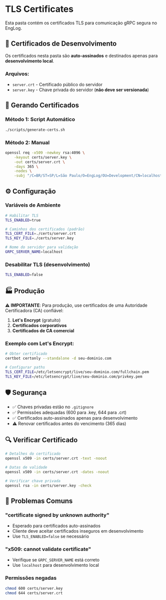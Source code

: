 # TLS Certificates

Esta pasta contém os certificados TLS para comunicação gRPC segura no EngLog.

## 🔐 Certificados de Desenvolvimento

Os certificados nesta pasta são **auto-assinados** e destinados apenas para **desenvolvimento local**.

### Arquivos:
- `server.crt` - Certificado público do servidor
- `server.key` - Chave privada do servidor (**não deve ser versionada**)

## 🚀 Gerando Certificados

### Método 1: Script Automático
```bash
./scripts/generate-certs.sh
```

### Método 2: Manual
```bash
openssl req -x509 -newkey rsa:4096 \
    -keyout certs/server.key \
    -out certs/server.crt \
    -days 365 \
    -nodes \
    -subj "/C=BR/ST=SP/L=São Paulo/O=EngLog/OU=Development/CN=localhost/emailAddress=dev@englog.local"
```

## ⚙️ Configuração

### Variáveis de Ambiente
```bash
# Habilitar TLS
TLS_ENABLED=true

# Caminhos dos certificados (padrão)
TLS_CERT_FILE=./certs/server.crt
TLS_KEY_FILE=./certs/server.key

# Nome do servidor para validação
GRPC_SERVER_NAME=localhost
```

### Desabilitar TLS (desenvolvimento)
```bash
TLS_ENABLED=false
```

## 🏭 Produção

⚠️ **IMPORTANTE**: Para produção, use certificados de uma Autoridade Certificadora (CA) confiável:

1. **Let's Encrypt** (gratuito)
2. **Certificados corporativos**
3. **Certificados de CA comercial**

### Exemplo com Let's Encrypt:
```bash
# Obter certificado
certbot certonly --standalone -d seu-dominio.com

# Configurar paths
TLS_CERT_FILE=/etc/letsencrypt/live/seu-dominio.com/fullchain.pem
TLS_KEY_FILE=/etc/letsencrypt/live/seu-dominio.com/privkey.pem
```

## 🛡️ Segurança

- ✅ Chaves privadas estão no `.gitignore`
- ✅ Permissões adequadas (600 para .key, 644 para .crt)
- ✅ Certificados auto-assinados apenas para desenvolvimento
- ⚠️ Renovar certificados antes do vencimento (365 dias)

## 🔍 Verificar Certificado

```bash
# Detalhes do certificado
openssl x509 -in certs/server.crt -text -noout

# Datas de validade
openssl x509 -in certs/server.crt -dates -noout

# Verificar chave privada
openssl rsa -in certs/server.key -check
```

## 🚨 Problemas Comuns

### "certificate signed by unknown authority"
- Esperado para certificados auto-assinados
- Cliente deve aceitar certificados inseguros em desenvolvimento
- Use `TLS_ENABLED=false` se necessário

### "x509: cannot validate certificate"
- Verifique se `GRPC_SERVER_NAME` está correto
- Use `localhost` para desenvolvimento local

### Permissões negadas
```bash
chmod 600 certs/server.key
chmod 644 certs/server.crt
```
